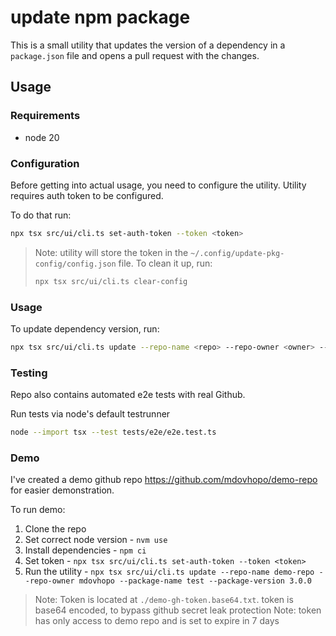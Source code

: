 # update npm package

This is a small utility that updates the version of a dependency in a `package.json` file and opens a pull request with the changes.

## Usage

### Requirements
- node 20

### Configuration
Before getting into actual usage, you need to configure the utility. Utility requires auth token to be configured. 

To do that run:
```bash
npx tsx src/ui/cli.ts set-auth-token --token <token>
```

> Note: utility will store the token in the `~/.config/update-pkg-config/config.json` file. To clean it up, run:
> ```bash
> npx tsx src/ui/cli.ts clear-config
> ```

### Usage

To update dependency version, run:
```bash
npx tsx src/ui/cli.ts update --repo-name <repo> --repo-owner <owner> --package-name <name> --package-version <version>
```

### Testing

Repo also contains automated e2e tests with real Github.

Run tests via node's default testrunner

```bash
node --import tsx --test tests/e2e/e2e.test.ts
```

### Demo

I've created a demo github repo https://github.com/mdovhopo/demo-repo for easier demonstration.

To run demo:
1. Clone the repo
2. Set correct node version - `nvm use`
3. Install dependencies - `npm ci`
4. Set token - `npx tsx src/ui/cli.ts set-auth-token --token <token>`
5. Run the utility - `npx tsx src/ui/cli.ts update --repo-name demo-repo --repo-owner mdovhopo --package-name test --package-version 3.0.0`

> Note: Token is located at `./demo-gh-token.base64.txt`. token is base64 encoded, to bypass github secret leak protection
> Note: token has only access to demo repo and is set to expire in 7 days

